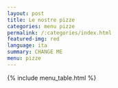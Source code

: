 ```yaml
---
layout: post
title: Le nostre pizze
categories: menu pizze
permalink: /:categories/index.html
featured-img: red
language: ita
summary: CHANGE ME
menu: pizze
---
```


{% include menu_table.html %}